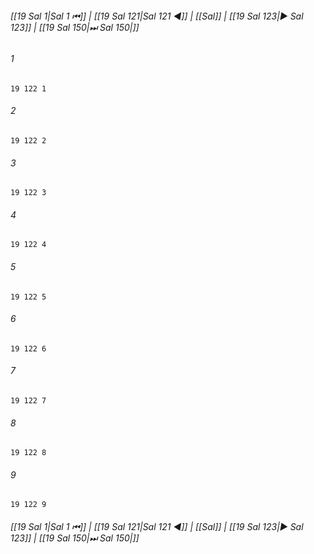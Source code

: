
###### [[19 Sal 1|Sal 1 ⏮]] | [[19 Sal 121|Sal 121 ◀]] | [[Sal]] | [[19 Sal 123|▶ Sal 123]] | [[19 Sal 150|⏭ Sal 150|]]

###### 1
``` verse
19 122 1 
```
###### 2
``` verse
19 122 2 
```
###### 3
``` verse
19 122 3 
```
###### 4
``` verse
19 122 4 
```
###### 5
``` verse
19 122 5 
```
###### 6
``` verse
19 122 6 
```
###### 7
``` verse
19 122 7 
```
###### 8
``` verse
19 122 8 
```
###### 9
``` verse
19 122 9 
```

###### [[19 Sal 1|Sal 1 ⏮]] | [[19 Sal 121|Sal 121 ◀]] | [[Sal]] | [[19 Sal 123|▶ Sal 123]] | [[19 Sal 150|⏭ Sal 150|]]

